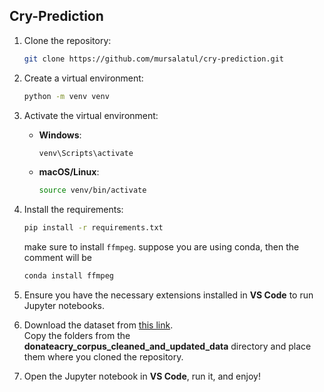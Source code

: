 ## Cry-Prediction

1. Clone the repository:  
   ```bash
   git clone https://github.com/mursalatul/cry-prediction.git
   ```

2. Create a virtual environment:  
   ```bash
   python -m venv venv
   ```

3. Activate the virtual environment:  
   - **Windows**:  
     ```bash
     venv\Scripts\activate
     ```
   - **macOS/Linux**:  
     ```bash
     source venv/bin/activate
     ```

4. Install the requirements:  
   ```bash
   pip install -r requirements.txt
   ```
   make sure to install `ffmpeg`. suppose you are using conda, then the comment will be
   ```bash
   conda install ffmpeg
   ```

5. Ensure you have the necessary extensions installed in **VS Code** to run Jupyter notebooks.

6. Download the dataset from [this link](https://github.com/gveres/donateacry-corpus).  
   Copy the folders from the <b>donateacry_corpus_cleaned_and_updated_data</b> directory and place them where you cloned the repository.

7. Open the Jupyter notebook in **VS Code**, run it, and enjoy!
